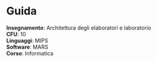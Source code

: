 # Guida

**Insegnamento**: Architettura degli elaboratori e laboratorio<br>
**CFU**: 10<br>
**Linguaggi**: MIPS<br>
**Software**: MARS<br>
**Corso**: Informatica<br>
